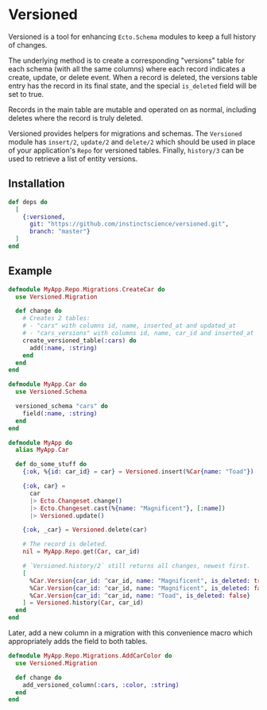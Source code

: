 # Versioned

Versioned is a tool for enhancing `Ecto.Schema` modules to keep a full
history of changes.

The underlying method is to create a corresponding "versions" table for each
schema (with all the same columns) where each record indicates a create,
update, or delete event. When a record is deleted, the versions table entry
has the record in its final state, and the special `is_deleted` field will be
set to true.

Records in the main table are mutable and operated on as normal, including
deletes where the record is truly deleted.

Versioned provides helpers for migrations and schemas. The `Versioned` module
has `insert/2`, `update/2` and `delete/2` which should be used in place of
your application's `Repo` for versioned tables. Finally, `history/3` can be
used to retrieve a list of entity versions.

## Installation

```elixir
def deps do
  [
    {:versioned,
      git: "https://github.com/instinctscience/versioned.git",
      branch: "master"}
  ]
end
```

## Example

```elixir
defmodule MyApp.Repo.Migrations.CreateCar do
  use Versioned.Migration

  def change do
    # Creates 2 tables:
    # - "cars" with columns id, name, inserted_at and updated_at
    # - "cars_versions" with columns id, name, car_id and inserted_at
    create_versioned_table(:cars) do
      add(:name, :string)
    end
  end
end

defmodule MyApp.Car do
  use Versioned.Schema

  versioned_schema "cars" do
    field(:name, :string)
  end
end

defmodule MyApp do
  alias MyApp.Car

  def do_some_stuff do
    {:ok, %{id: car_id} = car} = Versioned.insert(%Car{name: "Toad"})

    {:ok, car} =
      car
      |> Ecto.Changeset.change()
      |> Ecto.Changeset.cast(%{name: "Magnificent"}, [:name])
      |> Versioned.update()

    {:ok, _car} = Versioned.delete(car)

    # The record is deleted.
    nil = MyApp.Repo.get(Car, car_id)

    # `Versioned.history/2` still returns all changes, newest first.
    [
      %Car.Version{car_id: ^car_id, name: "Magnificent", is_deleted: true},
      %Car.Version{car_id: ^car_id, name: "Magnificent", is_deleted: false},
      %Car.Version{car_id: ^car_id, name: "Toad", is_deleted: false}
    ] = Versioned.history(Car, car_id)
  end
end
```

Later, add a new column in a migration with this convenience macro which
appropriately adds the field to both tables.

```elixir
defmodule MyApp.Repo.Migrations.AddCarColor do
  use Versioned.Migration

  def change do
    add_versioned_column(:cars, :color, :string)
  end
end
```